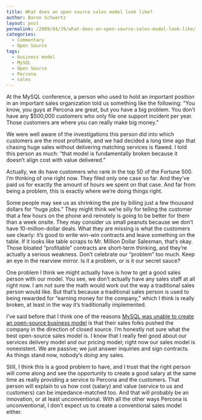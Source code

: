 ```yaml
---
title: What does an open source sales model look like?
author: Baron Schwartz
layout: post
permalink: /2009/04/29/what-does-an-open-source-sales-model-look-like/
categories:
  - Commentary
  - Open Source
tags:
  - business model
  - MySQL
  - Open Source
  - Percona
  - sales
---
```

At the MySQL conference, a person who used to hold an important position in an important sales organization told us something like the following: &#8220;You know, you guys at Percona are great, but you have a big problem. You don&#8217;t have any $500,000 customers who only file one support incident per year. Those customers are where you can really make big money.&#8221;

We were well aware of the investigations this person did into which customers are the most profitable, and we had decided a long time ago that chasing huge sales without delivering matching services is flawed. I told this person as much: &#8220;that model is fundamentally broken because it doesn&#8217;t align cost with value delivered.&#8221;

Actually, we do have customers who rank in the top 50 of the Fortune 500. I&#8217;m thinking of one right now. They filed only one case so far. And they&#8217;ve paid us for exactly the amount of hours we spent on that case. And far from being a problem, this is exactly where we&#8217;re doing things right.

Some people may see us as shrinking the pie by billing just a few thousand dollars for &#8220;huge jobs.&#8221; They might think we&#8217;re silly for telling the customer that a few hours on the phone and remotely is going to be better for them than a week onsite. They may consider us small peanuts because we don&#8217;t have 10-million-dollar deals. What they are missing is what the customers see clearly: it&#8217;s good to write win-win contracts and leave something on the table. If it looks like table scraps to Mr. Million Dollar Salesman, that&#8217;s okay. Those bloated &#8220;profitable&#8221; contracts are short-term thinking, and they&#8217;re actually a serious weakness. Don&#8217;t celebrate our &#8220;problem&#8221; too much. Keep an eye in the rearview mirror. Is it a problem, or is it our secret sauce?

One problem I think we might actually have is how to get a good sales person with our model. You see, we don&#8217;t actually have any sales staff at all right now. I am not sure the math would work out the way a traditional sales person would like. But that&#8217;s because a traditional sales person is used to being rewarded for &#8220;earning money for the company,&#8221; which I think is really broken, at least in the way it&#8217;s traditionally implemented.

I&#8217;ve said before that I think one of the reasons [MySQL was unable to create an open-source business model][1] is that their sales folks pushed the company in the direction of closed source. I&#8217;m honestly not sure what the best open-source sales model is. I know that I really feel good about our services delivery model and our pricing model; right now our sales model is nonexistent. We are passive; we just answer inquiries and sign contracts. As things stand now, nobody&#8217;s *doing* any sales.

Still, I think this is a good problem to have, and I trust that the right person will come along and see the opportunity to create a good salary at the same time as really providing a service to Percona and the customers. That person will explain to us how cost (salary) and value (service to us and customers) can be impedance-matched too. And that will probably be an innovation, or at least unconventional. With all the other ways Percona is unconventional, I don&#8217;t expect us to create a conventional sales model either.

 [1]: http://www.xaprb.com/blog/2008/12/23/does-mysql-really-have-an-open-source-business-model/